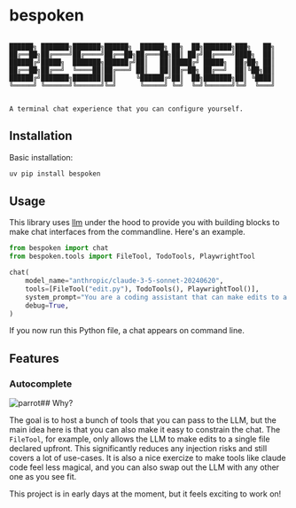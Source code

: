 # bespoken

```

██████╗ ███████╗███████╗██████╗  ██████╗ ██╗  ██╗███████╗███╗   ██╗
██╔══██╗██╔════╝██╔════╝██╔══██╗██╔═══██╗██║ ██╔╝██╔════╝████╗  ██║
██████╔╝█████╗  ███████╗██████╔╝██║   ██║█████╔╝ █████╗  ██╔██╗ ██║
██╔══██╗██╔══╝  ╚════██║██╔═══╝ ██║   ██║██╔═██╗ ██╔══╝  ██║╚██╗██║
██████╔╝███████╗███████║██║     ╚██████╔╝██║  ██╗███████╗██║ ╚████║
╚═════╝ ╚══════╝╚══════╝╚═╝      ╚═════╝ ╚═╝  ╚═╝╚══════╝╚═╝  ╚═══╝


A terminal chat experience that you can configure yourself.
```

## Installation

Basic installation:

```bash
uv pip install bespoken
```

## Usage

This library uses [llm](https://llm.datasette.io/en/stable/) under the hood to provide you with building blocks to make chat interfaces from the commandline. Here's an example. 

```python
from bespoken import chat
from bespoken.tools import FileTool, TodoTools, PlaywrightTool

chat(
    model_name="anthropic/claude-3-5-sonnet-20240620",
    tools=[FileTool("edit.py"), TodoTools(), PlaywrightTool()],
    system_prompt="You are a coding assistant that can make edits to a single file that is defined by the filetool.",
    debug=True,
)
```

If you now run this Python file, a chat appears on command line. 

## Features 

### Autocomplete 

![parrot](https://github.com/user-attachments/assets/284ce287-ecc6-4beb-8fb5-6df77d3704f7)## Why? 

The goal is to host a bunch of tools that you can pass to the LLM, but the main idea here is that you can also make it easy to constrain the chat. The `FileTool`, for example, only allows the LLM to make edits to a single file declared upfront. This significantly reduces any injection risks and still covers a lot of use-cases. It is also a nice exercize to make tools like claude code feel less magical, and you can also swap out the LLM with any other one as you see fit. 

This project is in early days at the moment, but it feels exciting to work on!
